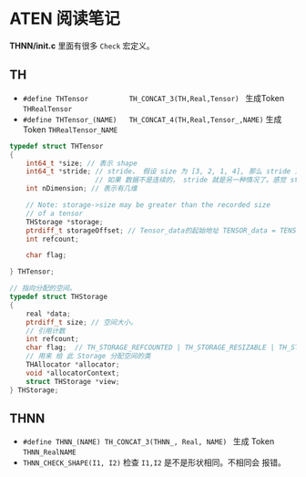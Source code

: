 # ATEN 阅读笔记

**THNN/init.c** 里面有很多 `Check` 宏定义。



## TH

* `#define THTensor          TH_CONCAT_3(TH,Real,Tensor) ` 生成Token `THRealTensor`
* `#define THTensor_(NAME)   TH_CONCAT_4(TH,Real,Tensor_,NAME)` 生成 Token `THRealTensor_NAME`

```c
typedef struct THTensor
{
    int64_t *size; // 表示 shape
    int64_t *stride; // stride， 假设 size 为 [3, 2, 1, 4], 那么 stride 为 [ 8, 4, 4, 1], outmost 到 innermost 的步长。
                     // 如果 数据不是连续的， stride 就是另一种情况了。感觉 stride 就是为了 判断是否连续而生的。
    int nDimension; // 表示有几维

    // Note: storage->size may be greater than the recorded size
    // of a tensor
    THStorage *storage;
    ptrdiff_t storageOffset; // Tensor_data的起始地址 TENSOR_data = TENSOR->storage->data+TENSOR->storageOffset
    int refcount;

    char flag;

} THTensor;
```

```c
// 指向分配的空间。
typedef struct THStorage
{
    real *data;
    ptrdiff_t size; // 空间大小。
    // 引用计数
    int refcount;
    char flag;  // TH_STORAGE_REFCOUNTED | TH_STORAGE_RESIZABLE | TH_STORAGE_FREEMEM;
    // 用来 给 此 Storage 分配空间的类
    THAllocator *allocator;
    void *allocatorContext;
    struct THStorage *view;
} THStorage;
```

## THNN

* `#define THNN_(NAME) TH_CONCAT_3(THNN_, Real, NAME) ` 生成 Token `THNN_RealNAME`
* `THNN_CHECK_SHAPE(I1, I2)` 检查 `I1,I2` 是不是形状相同。不相同会 报错。 


